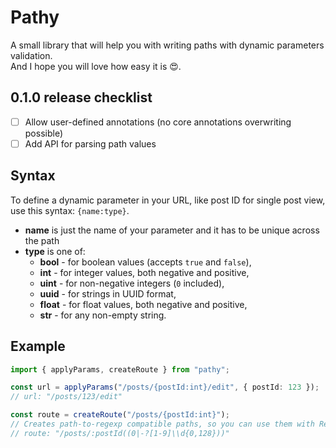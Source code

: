 # Pathy

A small library that will help you with writing paths with dynamic parameters validation.\
And I hope you will love how easy it is 😍.

## 0.1.0 release checklist

- [ ] Allow user-defined annotations (no core annotations overwriting possible)
- [ ] Add API for parsing path values

## Syntax

To define a dynamic parameter in your URL, like post ID for single post view, use this syntax: `{name:type}`.

- **name** is just the name of your parameter and it has to be unique across the path
- **type** is one of:
  - **bool** - for boolean values (accepts `true` and `false`),
  - **int** - for integer values, both negative and positive,
  - **uint** - for non-negative integers (`0` included),
  - **uuid** - for strings in UUID format,
  - **float** - for float values, both negative and positive,
  - **str** - for any non-empty string.

## Example

```ts
import { applyParams, createRoute } from "pathy";

const url = applyParams("/posts/{postId:int}/edit", { postId: 123 });
// url: "/posts/123/edit"

const route = createRoute("/posts/{postId:int}");
// Creates path-to-regexp compatible paths, so you can use them with React Router.
// route: "/posts/:postId((0|-?[1-9]\\d{0,128}))"
```
